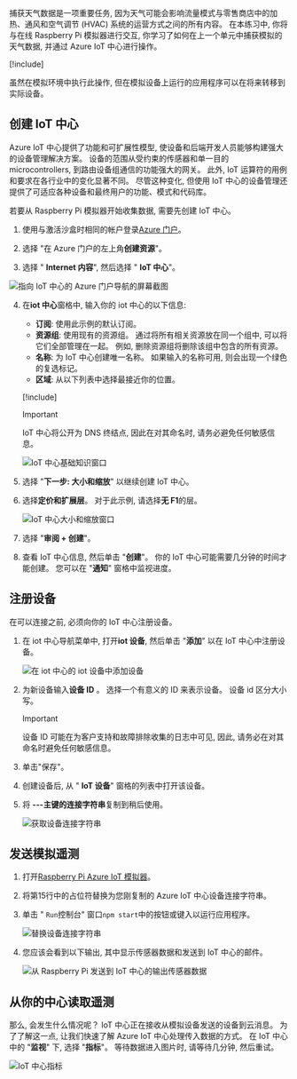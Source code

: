 捕获天气数据是一项重要任务, 因为天气可能会影响流量模式与零售商店中的加热、通风和空气调节 (HVAC) 系统的运营方式之间的所有内容。 在本练习中, 你将与在线 Raspberry Pi 模拟器进行交互, 你学习了如何在上一个单元中捕获模拟的天气数据, 并通过 Azure IoT 中心进行操作。

[!include[](../../../includes/azure-sandbox-activate.md)]

虽然在模拟环境中执行此操作, 但在模拟设备上运行的应用程序可以在将来转移到实际设备。

## <a name="create-an-iot-hub"></a>创建 IoT 中心
Azure IoT 中心提供了功能和可扩展性模型, 使设备和后端开发人员能够构建强大的设备管理解决方案。 设备的范围从受约束的传感器和单一目的 microcontrollers, 到路由设备组通信的功能强大的网关。 此外, IoT 运算符的用例和要求在各行业中的变化显著不同。 尽管这种变化, 但使用 IoT 中心的设备管理还提供了可适应各种设备和最终用户的功能、模式和代码库。

若要从 Raspberry Pi 模拟器开始收集数据, 需要先创建 IoT 中心。

1. 使用与激活沙盒时相同的帐户登录[Azure 门户](https://portal.azure.com/learn.docs.microsoft.com?azure-portal=true)。

2. 选择 "在 Azure 门户的左上角**创建资源**"。

3. 选择 " **Internet 内容**", 然后选择 " **IoT 中心**"。

![指向 IoT 中心的 Azure 门户导航的屏幕截图](../media/fa40d1bc51bc4490f657e3c1a8371b5b.png)

4. 在**iot 中心**窗格中, 输入你的 iot 中心的以下信息:

   - **订阅**: 使用此示例的默认订阅。
   - **资源组**: 使用现有的资源组。 通过将所有相关资源放在同一个组中, 可以将它们全部管理在一起。 例如, 删除资源组将删除该组中包含的所有资源。
   - **名称**: 为 IoT 中心创建唯一名称。 如果输入的名称可用, 则会出现一个绿色的复选标记。
   - **区域**: 从以下列表中选择最接近你的位置。

    [!include[](../../../includes/azure-sandbox-regions-first-mention-note.md)]

    > [!IMPORTANT]
    > IoT 中心将公开为 DNS 终结点, 因此在对其命名时, 请务必避免任何敏感信息。

    ![IoT 中心基础知识窗口](./../media/dbb7319388673b8ee0e0b407536156c0.png)

1. 选择 "**下一步: 大小和缩放**" 以继续创建 IoT 中心。
2. 选择**定价和扩展层**。 对于此示例, 请选择**无 F1**的层。

    ![IoT 中心大小和缩放窗口](../media/b506eb3293fa4aa9d4785ad498fc476c.png)

3. 选择 "**审阅 + 创建**"。

4. 查看 IoT 中心信息, 然后单击 "**创建**"。 你的 IoT 中心可能需要几分钟的时间才能创建。 您可以在 "**通知**" 窗格中监视进度。

<!--STOPPED HERE-->
<!--
Now that you have created an IoT hub, it's time to locate the important information that you use to connect devices and applications to your IoT hub. In your IoT hub navigation menu, open **Shared access policies**. Select the **iothubowner** policy, and then copy the **Connection string---primary key** of your IoT hub. For more information, see [Control access to IoT Hub](https://docs.microsoft.com/azure/iot-hub/iot-hub-devguide-security).

> [!NOTE]
> You do not need this iothubowner connection string for this set-up exercise. However, you may need it for some of the tutorials or different IoT scenarios after you complete this set-up.

![Get your IoT hub connection string](../media/a4b41e6ea46ccbef653c411a9829610c.png)
-->

## <a name="register-a-device"></a>注册设备
在可以连接之前, 必须向你的 IoT 中心注册设备。

1. 在 iot 中心导航菜单中, 打开**iot 设备**, 然后单击 "**添加**" 以在 IoT 中心中注册设备。

   ![在 iot 中心的 iot 设备中添加设备](../media/ee5f177abcf06b86dd007fce3b8448ad.png)

2. 为新设备输入**设备 ID** 。 选择一个有意义的 ID 来表示设备。 设备 id 区分大小写。

    > [!IMPORTANT]
    > 设备 ID 可能在为客户支持和故障排除收集的日志中可见, 因此, 请务必在对其命名时避免任何敏感信息。

3. 单击"保存"。
4. 创建设备后, 从 " **IoT 设备**" 窗格的列表中打开该设备。
5. 将 **---主键的连接字符串**复制到稍后使用。

   ![获取设备连接字符串](../media/fba4413dcb652be92a6ab0f6bb638561.png)

## <a name="send-simulated-telemetry"></a>发送模拟遥测

1. 打开[Raspberry Pi Azure IoT 模拟器](https://azure-samples.github.io/raspberry-pi-web-simulator?azure-portal=true)。
1. 将第15行中的占位符替换为您刚复制的 Azure IoT 中心设备连接字符串。
1. 单击 " `Run`控制台" 窗口`npm start`中的按钮或键入以运行应用程序。

    ![替换设备连接字符串](../media/Line15.png)

1. 您应该会看到以下输出, 其中显示传感器数据和发送到 IoT 中心的邮件。

    ![从 Raspberry Pi 发送到 IoT 中心的输出传感器数据](../media/96b28d30e317b04347abb0d613738117.png)

## <a name="read-the-telemetry-from-your-hub"></a>从你的中心读取遥测
那么, 会发生什么情况呢？ IoT 中心正在接收从模拟设备发送的设备到云消息。 为了了解这一点, 让我们快速了解 Azure IoT 中心处理传入数据的方式。 在 IoT 中心中的 "**监视**" 下, 选择 "**指标**"。 等待数据进入图片时, 请等待几分钟, 然后重试。

![IoT 中心指标](../media/HubMetrics.png)


<!--Reference links
https://docs.microsoft.com/azure/iot-hub/iot-hub-raspberry-pi-web-simulator-get-started-->
